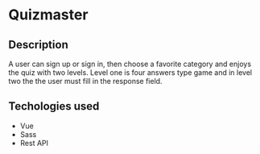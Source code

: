 # Quizmaster

## Description
A user can sign up or sign in, then choose a favorite category and enjoys the quiz with two levels. Level one is four answers type game and in level two the the user must fill in the response field. 

## Techologies used
* Vue
* Sass
* Rest API


